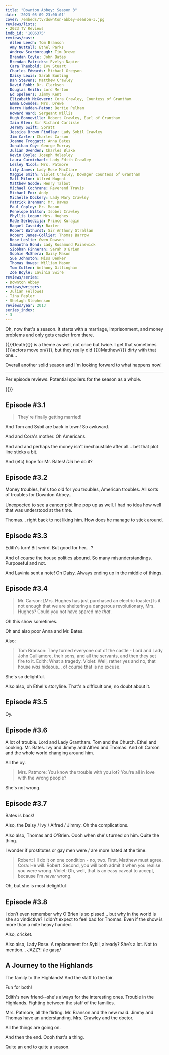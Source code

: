 ```yaml
---
title: "Downton Abbey: Season 3"
date: '2023-05-09 23:00:01'
cover: /embeds/tv/downton-abbey-season-3.jpg
reviews/lists:
- 2023 TV Reviews
imdb_id: '1606375'
reviews/cast:
  Allen Leech: Tom Branson
  Amy Nuttall: Ethel Parks
  Andrew Scarborough: Tim Drewe
  Brendan Coyle: John Bates
  Brendan Patricks: Evelyn Napier
  Cara Theobold: Ivy Stuart
  Charles Edwards: Michael Gregson
  Daisy Lewis: Sarah Bunting
  Dan Stevens: Matthew Crawley
  David Robb: Dr. Clarkson
  Douglas Reith: Lord Merton
  Ed Speleers: Jimmy Kent
  Elizabeth McGovern: Cora Crawley, Countess of Grantham
  Emma Lowndes: Mrs. Drewe
  Harry Hadden-Paton: Bertie Pelham
  Howard Ward: Sergeant Willis
  Hugh Bonneville: Robert Crawley, Earl of Grantham
  Iain Glen: Sir Richard Carlisle
  Jeremy Swift: Spratt
  Jessica Brown Findlay: Lady Sybil Crawley
  Jim Carter: Charles Carson
  Joanne Froggatt: Anna Bates
  Jonathan Coy: George Murray
  Julian Ovenden: Charles Blake
  Kevin Doyle: Joseph Molesley
  Laura Carmichael: Lady Edith Crawley
  Lesley Nicol: Mrs. Patmore
  Lily James: Lady Rose MacClare
  Maggie Smith: Violet Crawley, Dowager Countess of Grantham
  Matt Milne: Alfred Nugent
  Matthew Goode: Henry Talbot
  Michael Cochrane: Reverend Travis
  Michael Fox: Andy
  Michelle Dockery: Lady Mary Crawley
  Patrick Brennan: Mr. Dawes
  Paul Copley: Mr. Mason
  Penelope Wilton: Isobel Crawley
  Phyllis Logan: Mrs. Hughes
  Rade Serbedzija: Prince Kuragin
  Raquel Cassidy: Baxter
  Robert Bathurst: Sir Anthony Strallan
  Robert James-Collier: Thomas Barrow
  Rose Leslie: Gwen Dawson
  Samantha Bond: Lady Rosamund Painswick
  Siobhan Finneran: Sarah O'Brien
  Sophie McShera: Daisy Mason
  Sue Johnston: Miss Denker
  Thomas Howes: William Mason
  Tom Cullen: Anthony Gillingham
  Zoe Boyle: Lavinia Swire
reviews/series:
- Downton Abbey
reviews/writers:
- Julian Fellowes
- Tina Pepler
- Shelagh Stephenson
reviews/year: 2013
series_index:
- 3
---
```

Oh, now that's a season. It starts with a marriage, imprisonment, and money problems and only gets crazier from there. 

{{<spoiler>}}Death{{</spoiler>}} is a theme as well, not once but twice. I get that sometimes {{<spoiler>}}actors move on{{</spoiler>}}, but they really did {{<spoiler>}}Matthew{{</spoiler>}} dirty with that one...

Overall another solid season and I'm looking forward to what happens now!

- - - -

Per episode reviews. Potential spoilers for the season as a whole. 

{{<toc>}}

## Episode #3.1

> They're finally getting married!

And Tom and Sybil are back in town! So awkward. 

And and Cora's mother. Oh Americans. 

And and and perhaps the money isn't inexhaustible after all... bet that plot line sticks a bit. 

And (etc) hope for Mr. Bates! *Did* he do it?

## Episode #3.2

Money troubles, he's too old for you troubles, American troubles. All sorts of troubles for Downton Abbey...

Unexpected to see a cancer plot line pop up as well. I had no idea how well that was understood at the time. 

Thomas... right  back to not liking him. How does he manage to stick around. 

## Episode #3.3

Edith's turn! Bit weird. But good for her... ? 

And of course the house politics abound. So many misunderstandings. Purposeful and not. 

And Lavinia sent a note! Oh Daisy. Always ending up in the middle of things. 

## Episode #3.4 

> Mr. Carson: [Mrs. Hughes has just purchased an electric toaster] Is it not enough that we are sheltering a dangerous revolutionary, Mrs. Hughes? Could you not have spared me *that*. 

Oh this show sometimes. 

Oh and also poor Anna and Mr. Bates. 

Also:

> Tom Branson: They turned everyone out of the castle - Lord and Lady John Guillamore, their sons, and all the servants, and then they set fire to it.
> Edith: What a tragedy.
> Violet: Well, rather yes and no, that house *was* hideous... of course that is no excuse.

She's so delightful. 

Also also, oh Ethel's storyline. That's a difficult one, no doubt about it. 

## Episode #3.5

Oy. 

## Episode #3.6

A lot of trouble. Lord and Lady Grantham. Tom and the Church. Ethel and cooking. Mr. Bates. Ivy and Jimmy and Alfred and Thomas. And oh Carson and the whole world changing around him. 

All the oy. 

> Mrs. Patmore: You know the trouble with you lot? You're all in love with the wrong people? 

She's not wrong. 

## Episode #3.7

Bates is back!

Also, the Daisy / Ivy / Alfred / Jimmy. Oh the complications. 

Also also, Thomas and O'Brien. Oooh when she's turned on him. Quite the thing. 

I wonder if prostitutes or gay men were / are more hated at the time. 

> Robert: I'll do it on one condition - no, two. First, Matthew must agree.
> Cora: He will.
> Robert: Second, you will both admit it when you realise you were wrong.
> Violet: Oh, well, that is an easy caveat to accept, because I'm *never* wrong.

Oh, but she is most delightful

## Episode #3.8

I don’t even remember why O’Brien is so pissed… but why in the world is she so vindictive? I didn’t expect to feel bad for Thomas. Even if the show is more than a mite heavy handed. 

Also, cricket. 

Also also, Lady Rose. A replacement for Sybil, already? She’s a lot. Not to mention… JAZZ?! /le gasp/

## A Journey to the Highlands

The family to the Highlands! And the staff to the fair. 

Fun for both! 

Edith's new friend--she's always for the interesting ones. Trouble in the Highlands. Fighting between the staff of the families. 

Mrs. Patmore, all the flirting. Mr. Branson and the new maid. Jimmy and Thomas have an understanding. Mrs. Crawley and the doctor. 

All the things are going on. 

And then the end. Oooh that's a thing. 

Quite an end to quite a season. 